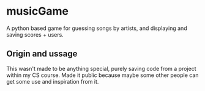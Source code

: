 # musicGame
A python based game for guessing songs by artists, and displaying and saving scores + users.

## Origin and ussage
This wasn't made to be anything special, purely saving code from a project within my CS course. Made it public because maybe some other people can get some use and inspiration from it.
